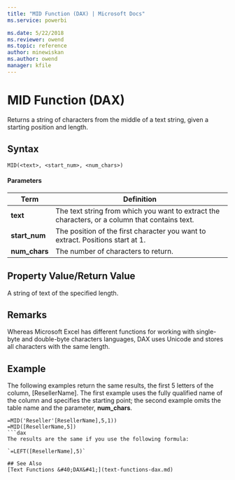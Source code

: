 ```yaml
---
title: "MID Function (DAX) | Microsoft Docs"
ms.service: powerbi 

ms.date: 5/22/2018
ms.reviewer: owend
ms.topic: reference
author: minewiskan
ms.author: owend
manager: kfile
---
```

# MID Function (DAX)
Returns a string of characters from the middle of a text string, given a starting position and length.  
  
## Syntax  
  
```dax
MID(<text>, <start_num>, <num_chars>)  
```
  
#### Parameters  
  
|Term|Definition|  
|--------|--------------|  
|**text**|The text string from which you want to extract the characters, or a column that contains text.|  
|**start_num**|The position of the first character you want to extract. Positions start at 1.|  
|**num_chars**|The number of characters to return.|  
  
## Property Value/Return Value  
A string of text of the specified length.  
  
## Remarks  
Whereas Microsoft Excel has different functions for working with single-byte and double-byte characters languages, DAX uses Unicode and stores all characters with the same length.  
  
## Example  
The following examples return the same results, the first 5 letters of the column, [ResellerName]. The first example uses the fully qualified name of the column and specifies the starting point; the second example omits the table name and the parameter, **num_chars**.  
  
```dax
=MID('Reseller'[ResellerName],5,1))  
=MID([ResellerName,5])  
```dax
The results are the same if you use the following formula:  
  
`=LEFT([ResellerName],5)`  
  
## See Also  
[Text Functions &#40;DAX&#41;](text-functions-dax.md)  
  
